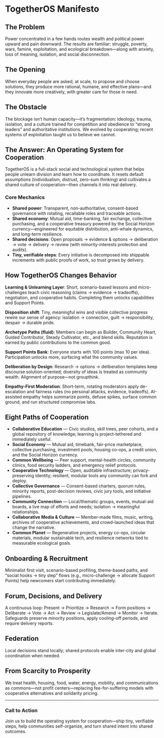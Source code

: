 # TogetherOS Manifesto

## The Problem
Power concentrated in a few hands routes wealth and political power upward and pain downward. The results are familiar: struggle, poverty, wars, famine, exploitation, and ecological breakdown—along with anxiety, loss of meaning, isolation, and social disconnection.

## The Opening
When everyday people are asked, at scale, to propose and choose solutions, they produce more rational, humane, and effective plans—and they innovate more creatively, with greater care for those in need.

## The Obstacle
The blockage isn’t human capacity—it’s fragmentation: ideology, trauma, isolation, and a culture trained for competition and obedience to “strong leaders” and authoritative institutions. We evolved by cooperating; recent systems of exploitation taught us to believe we cannot.

## The Answer: An Operating System for Cooperation
TogetherOS is a full-stack social and technological system that helps people unlearn division and learn how to coordinate. It resets default assumptions (individualism, distrust, zero-sum thinking) and cultivates a shared culture of cooperation—then channels it into real delivery.

### Core Mechanics
- **Shared power**: Transparent, non-authoritative, consent-based governance with rotating, recallable roles and traceable actions.  
- **Shared economy**: Mutual aid, time-banking, fair exchange, collective purchasing, and a cooperative treasury powered by the Social Horizon currency—engineered for equitable distribution, anti-whale dynamics, and long-term resilience.  
- **Shared decisions**: Open proposals → evidence & options → deliberation → vote → delivery → review (with minority-interests protection and audits).  
- **Tiny, verifiable steps**: Every initiative is decomposed into shippable increments with public proofs of work, so trust grows by delivery.

## How TogetherOS Changes Behavior
**Learning & Unlearning Layer**: Short, scenario-based lessons and micro-challenges teach civic reasoning (claims → evidence → tradeoffs), negotiation, and cooperative habits. Completing them unlocks capabilities and Support Points.

**Disposition shift**: Tiny, meaningful wins and visible collective progress rewire our sense of agency: isolation → connection, guilt → responsibility, despair → durable pride.

**Archetype Paths (fluid)**: Members can begin as Builder, Community Heart, Guided Contributor, Steady Cultivator, etc., and blend skills. Reputation is earned by public contributions to the common good.

**Support Points Bank**: Everyone starts with 100 points (max 10 per idea). Participation unlocks more, surfacing what the community values.

**Deliberation by Design**: Research → options → deliberation templates keep discourse solution-oriented; diversity of ideas is treated as community wealth. Alignment of purpose—not groupthink.

**Empathy-First Moderation**: Short-term, rotating moderators apply de-escalation and fairness rules (no personal attacks, evidence, tradeoffs). AI-assisted empathy helps summarize points, defuse spikes, surface common ground, and run structured compromise labs.

## Eight Paths of Cooperation
- **Collaborative Education** — Civic studios, skill trees, peer cohorts, and a global repository of knowledge; learning is project-tethered and immediately useful.  
- **Social Economy** — Mutual aid, timebank, fair-price marketplace, collective purchasing, investment pools, housing co-ops, a credit union, and the Social Horizon currency.  
- **Common Wellbeing** — Peer support, mental-health circles, community clinics, food security ladders, and emergency relief protocols.  
- **Cooperative Technology** — Open, auditable infrastructure; privacy-preserving identity; resilient, modular tools any community can fork and deploy.  
- **Collective Governance** — Consent-based charters, quorum rules, minority reports, post-decision reviews, civic jury tools, and initiative pipelines.  
- **Community Connection** — Local/thematic groups, events, mutual-aid boards, a live map of efforts and needs; isolation → meaningful relationships.  
- **Collaborative Media & Culture** — Member-made films, music, writing, archives of cooperative achievements, and crowd-launched ideas that change the narrative.  
- **Common Planet** — Regenerative projects, energy co-ops, circular materials, modular sustainable tech, and resilience networks tied to measurable ecological goals.

## Onboarding & Recruitment
Minimalist first visit, scenario-based profiling, theme-based paths, and “social hooks → tiny step” flows (e.g., micro-challenge → allocate Support Points) help newcomers start contributing immediately.

## Forum, Decisions, and Delivery
A continuous loop: Present → Prioritize → Research → Form positions → Deliberate → Vote → Act → Review → Legislate/Amend → Monitor → Iterate. Safeguards preserve minority positions, apply cooling-off periods, and require delivery reports.

## Federation
Local decisions stand locally; shared protocols enable inter-city and global coordination when needed.

## From Scarcity to Prosperity
We treat health, housing, food, water, energy, mobility, and communications as commons—not profit centers—replacing fee-for-suffering models with cooperative alternatives and solidarity pricing.

---

### Call to Action
Join us to build the operating system for cooperation—ship tiny, verifiable steps, help communities self-organize, and turn shared intent into shared outcomes.

